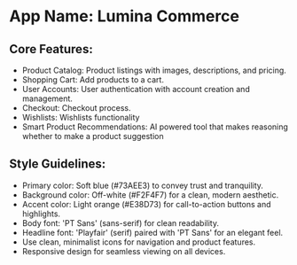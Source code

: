 # **App Name**: Lumina Commerce

## Core Features:

- Product Catalog: Product listings with images, descriptions, and pricing.
- Shopping Cart: Add products to a cart.
- User Accounts: User authentication with account creation and management.
- Checkout: Checkout process.
- Wishlists: Wishlists functionality
- Smart Product Recommendations: AI powered tool that makes reasoning whether to make a product suggestion

## Style Guidelines:

- Primary color: Soft blue (#73AEE3) to convey trust and tranquility.
- Background color: Off-white (#F2F4F7) for a clean, modern aesthetic.
- Accent color: Light orange (#E38D73) for call-to-action buttons and highlights.
- Body font: 'PT Sans' (sans-serif) for clean readability.
- Headline font: 'Playfair' (serif) paired with 'PT Sans' for an elegant feel.
- Use clean, minimalist icons for navigation and product features.
- Responsive design for seamless viewing on all devices.